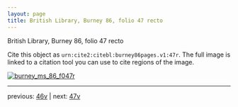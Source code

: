 ```yaml
---
layout: page
title: British Library, Burney 86, folio 47 recto
---
```


British Library, Burney 86, folio 47 recto

Cite this object as `urn:cite2:citebl:burney86pages.v1:47r`.  The full image is linked to a citation tool you can use to cite regions of the image.

[![burney_ms_86_f047r](http://www.homermultitext.org/iipsrv?IIIF=/project/homer/pyramidal/deepzoom/citebl/burney86imgs/v1/burney_ms_86_f047r.tif/full/800,/0/default.jpg)](http://www.homermultitext.org/ict2/?urn=urn:cite2:citebl:burney86imgs.v1:burney_ms_86_f047r) 

---

previous:  [46v](../46v/) | next: [47v](../47v/)
